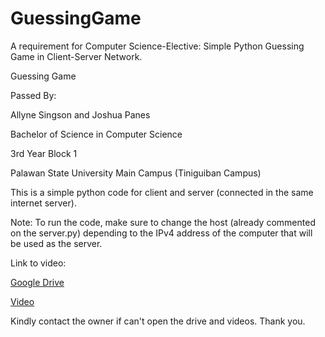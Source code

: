 # GuessingGame

A requirement for Computer Science-Elective: Simple Python Guessing Game in Client-Server Network. 

Guessing Game

Passed By:

Allyne Singson and Joshua Panes

Bachelor of Science in Computer Science

3rd Year Block 1

Palawan State University Main Campus (Tiniguiban Campus)


This is a simple python code for client and server (connected in the same internet server).


Note: To run the code, make sure to change the host (already commented on the server.py) depending to the IPv4 address of the computer that will be used as the server. 


Link to video:

[Google Drive](https://drive.google.com/drive/folders/0APp_8dcZkavlUk9PVA)

[Video](https://drive.google.com/file/d/1gP-YYjrHXrW_WXNP9mDe3zreZtQvH4oa/view?usp=drive_link)



Kindly contact the owner if can't open the drive and videos. Thank you.
